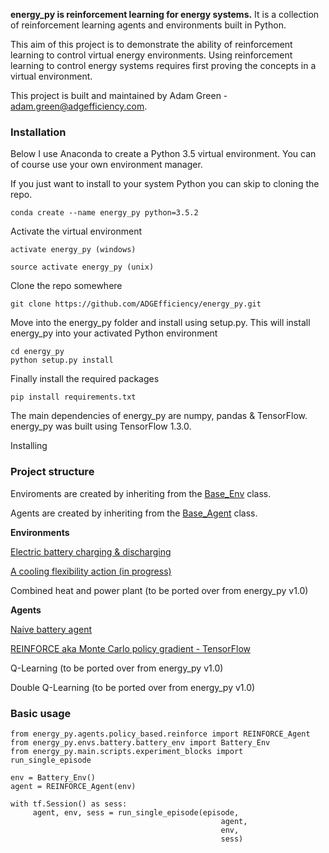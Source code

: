 **energy_py is reinforcement learning for energy systems.** It is a collection of reinforcement learning agents and environments built in Python.

This aim of this project is to demonstrate the ability of reinforcement learning to control virtual energy environments.  Using reinforcement learning to control energy systems requires first proving the concepts in a virtual environment.

This project is built and maintained by Adam Green - adam.green@adgefficiency.com.

### Installation
Below I use Anaconda to create a Python 3.5 virtual environment.  You can of course use your own environment manager.

If you just want to install to your system Python you can skip to cloning the repo.  
```
conda create --name energy_py python=3.5.2
```
Activate the virtual environment
```
activate energy_py (windows)

source activate energy_py (unix)
```
Clone the repo somewhere
```
git clone https://github.com/ADGEfficiency/energy_py.git
```
Move into the energy_py folder and install using setup.py.  This will install energy_py into your activated Python environment
```
cd energy_py
python setup.py install
```
Finally install the required packages
```
pip install requirements.txt
```
The main dependencies of energy_py are numpy, pandas & TensorFlow.  energy_py was built using TensorFlow 1.3.0.

Installing

### Project structure

Enviroments are created by inheriting from the [Base_Env](https://github.com/ADGEfficiency/energy_py/blob/master/energy_py/envs/env_core.py) class.  

Agents are created by inheriting from the [Base_Agent](https://github.com/ADGEfficiency/energy_py/blob/master/energy_py/agents/agent_core.py) class.  

**Environments**

[Electric battery charging & discharging](https://github.com/ADGEfficiency/energy_py/tree/master/energy_py/envs/battery)

[A cooling flexibility action (in progress)](https://github.com/ADGEfficiency/energy_py/tree/master/energy_py/envs/precool)

Combined heat and power plant (to be ported over from energy_py v1.0)

**Agents**

[Naive battery agent](https://github.com/ADGEfficiency/energy_py/blob/master/energy_py/agents/naive/naive_battery.py)

[REINFORCE aka Monte Carlo policy gradient - TensorFlow](https://github.com/ADGEfficiency/energy_py/blob/master/energy_py/agents/policy_based/reinforce.py)

Q-Learning (to be ported over from energy_py v1.0)

Double Q-Learning (to be ported over from energy_py v1.0)

### Basic usage
```
from energy_py.agents.policy_based.reinforce import REINFORCE_Agent
from energy_py.envs.battery.battery_env import Battery_Env
from energy_py.main.scripts.experiment_blocks import run_single_episode

env = Battery_Env()
agent = REINFORCE_Agent(env)

with tf.Session() as sess:
     agent, env, sess = run_single_episode(episode,
                                               agent,
                                               env,
                                               sess)
```
